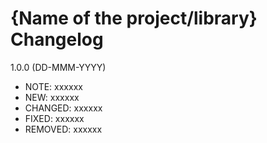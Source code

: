 {Name of the project/library} Changelog
=======================================

1.0.0 (DD-MMM-YYYY)
  - NOTE: xxxxxx
  - NEW: xxxxxx
  - CHANGED: xxxxxx 
  - FIXED: xxxxxx
  - REMOVED: xxxxxx
